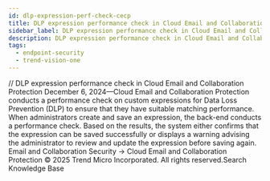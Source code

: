```yaml
---
id: dlp-expression-perf-check-cecp
title: DLP expression performance check in Cloud Email and Collaboration Protection
sidebar_label: DLP expression performance check in Cloud Email and Collaboration Protection
description: DLP expression performance check in Cloud Email and Collaboration Protection
tags:
  - endpoint-security
  - trend-vision-one
---
```


/*<![CDATA[*/ $('#title').html($('meta[name=map-description]').attr('content')); /*]]>*/ DLP expression performance check in Cloud Email and Collaboration Protection December 6, 2024—Cloud Email and Collaboration Protection conducts a performance check on custom expressions for Data Loss Prevention (DLP) to ensure that they have suitable matching performance. When administrators create and save an expression, the back-end conducts a performance check. Based on the results, the system either confirms that the expression can be saved successfully or displays a warning advising the administrator to review and update the expression before saving again. Email and Collaboration Security → Cloud Email and Collaboration Protection © 2025 Trend Micro Incorporated. All rights reserved.Search Knowledge Base